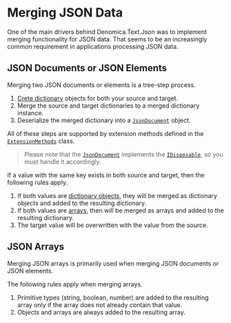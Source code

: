 # Merging JSON Data

One of the main drivers behind Denomica.Text.Json was to implement merging functionality for JSON data. That seems to be an increasingly common requirement in applications processing JSON data.

## JSON Documents or JSON Elements

Merging two JSON documents or elements is a tree-step process.

1. [Crete dictionary](./dictionary.md) objects for both your source and target.
2. Merge the source and target dictionaries to a merged dictionary instance.
3. Deserialize the merged dictionary into a [`JsonDocument`](https://docs.microsoft.com/dotnet/api/system.text.json.jsondocument) object.

All of these steps are supported by extension methods defined in the [`ExtensionMethods`](https://github.com/Denomica/Denomica.Text.Json/blob/main/Denomica.Text.Json/ExtensionMethods.cs) class.

> Please note that the [`JsonDocument`](https://docs.microsoft.com/dotnet/api/system.text.json.jsondocument) implements the [`IDisposable`](https://docs.microsoft.com/dotnet/api/system.idisposable), so you must handle it accordingly.

If a value with the same key exists in both source and target, then the following rules apply.

1. If both values are [dictionary objects](https://github.com/Denomica/Denomica.Text.Json/blob/main/Denomica.Text.Json/ValueDictionary.cs), they will be merged as dictionary objects and added to the resulting dictionary.
2. If both values are [arrays](https://github.com/Denomica/Denomica.Text.Json/blob/main/Denomica.Text.Json/ValueList.cs), then will be merged as arrays and added to the resulting dictionary.
3. The target value will be overwritten with the value from the source.

## JSON Arrays

Merging JSON arrays is primarily used when merging JSON documents or JSON elements.

The following rules apply when merging arrays.

1. Primitive types (string, boolean, number) are added to the resulting array only if the array does not already contain that value.
2. Objects and arrays are always added to the resulting array.
